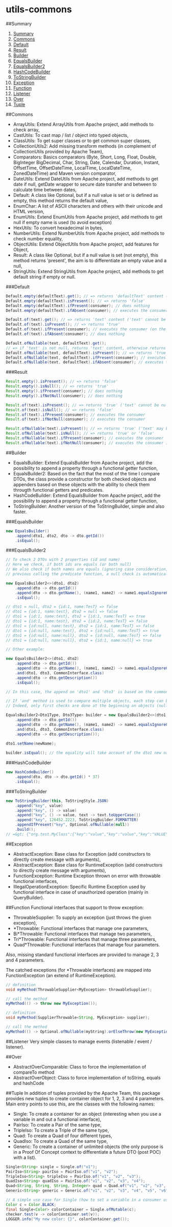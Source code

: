 # utils-commons

##Summary

1. [Summary](#summary)
2. [Commons](#commons)
  1. [Default](#default)
  2. [Result](#result)
3. [Builder](#builder)
  1. [EqualsBuilder](#equalsbuilder)
  2. [EqualsBuilder2](#equalsbuilder2)
  3. [HashCodeBuilder](#hashcodebuilder)
  4. [ToStringBuilder](#tostringbuilder)
4. [Exception](#exception)
5. [Function](#function)
6. [Listener](#listener)
7. [Over](#over)
8. [Tuple](#tuple)

##Commons
- ArrayUtils: Extend ArrayUtils from Apache project, add methods to check array,
- CastUtils: To cast map / list / object into typed objects,
- ClassUtils: To get super classes or to get common super classes,
- CollectionUtils2: Add missing transform methods (in complement of CollectionUtils provided by Apache Team),
- Comparators: Basics comparators (Byte, Short, Long, Float, Double, BigInteger BigDecimal, Char, String, Date, Calendar, Duration, Instant, OffsetTime, OffsetDateTime, LocalTime, LocalDateTime, ZonedDateTime) and Maven version comparator,
- DateUtils: Extend DateUtils from Apache project, add methods to get date if null, getDate wrapper to secure date transfer and between to calculate time between dates,
- Default: A class like Optional, but if a null value is set or is defined as empty, this method returns the default value,
- EnumChar: A list of ASCII characters and others with their unicode and HTML version,
- EnumUtils: Extend EnumUtils from Apache project, add methods to get null if empty name is used (to avoid exception)
- HexUtils: To convert hexadecimal in bytes,
- NumberUtils: Extend NumberUtils from Apache project, add methods to check number equality,
- ObjectUtils: Extend ObjectUtils from Apache project, add features for Object,
- Result: A class like Optional, but if a null value is set (not empty), this method returns 'present', the aim is to differentiate an empty value and a null,
- StringUtils: Extend StringUtils from Apache project, add methods to get default string if empty or null.

###Default

```java
Default.empty(defaultText).get(); // => returns 'defaultText' content ('defaultText' cannot be null)
Default.empty(defaultText).isPresent(); // => returns 'false'
Default.empty(defaultText).ifPresent(consumer); // does nothing
Default.empty(defaultText).ifAbsent(consumer); // executes the consumer (on the default value)

Default.of(text).get(); // => returns 'text' content ('text' cannot be null)
Default.of(text).isPresent(); // => returns 'true'
Default.of(text).ifPresent(consumer); // executes the consumer (on the value)
Default.of(text).ifAbsent(consumer); // does nothing

Default.ofNullable(text, defaultText).get();
// => if 'text' is not null, returns 'text' content, otherwise returns 'defaultText' content ('text' may be null, 'defaultText' cannot be null)
Default.ofNullable(text, defaultText).isPresent(); // => returns 'true' or 'false'
Default.ofNullable(text, defaultText).ifPresent(consumer); // executes the consumer if 'text' is not null (on the value)
Default.ofNullable(text, defaultText).ifAbsent(consumer); // executes the consumer if 'text' is null (on the default value)
```

###Result

```java
Result.empty().isPresent(); // => returns 'false'
Result.empty().isNull(); // => returns 'true'
Result.empty().ifPresent(consumer); // does nothing
Result.empty().ifNotNull(consumer); // does nothing

Result.of(text).isPresent(); // => returns 'true' ('text' cannot be null)
Result.of(text).isNull(); // => returns 'false'
Result.of(text).ifPresent(consumer); // executes the consumer
Result.of(text).ifNotNull(consumer); // executes the consumer

Result.ofNullable(text).isPresent(); // => returns 'true' ('text' may be null)
Result.ofNullable(text).isNull(); // => returns 'true' or 'false'
Result.ofNullable(text).ifPresent(consumer); // executes the consumer
Result.ofNullable(text).ifNotNull(consumer); // executes the consumer if 'text' is not null
```

##Builder
- EqualsBuilder: Extend EqualsBuilder from Apache project, add the possibility to append a property through a functional getter function,
- EqualsBuilder2: Based on the fact that the most of the time I compare DTOs, the class provide a constructor for both checked objects and appenders based on these objects with the ability to check them througth functional getters and predicates.
- HashCodeBuilder: Extend EqualsBuilder from Apache project, add the possibility to append a property through a functional getter function,
- ToStringBuilder: Another version of the ToStringBuilder, simple and also faster.

###EqualsBuilder

```java
new EqualsBuilder()
	.append(dto1, dto2, dto -> dto.getId())
	.isEqual();
```

###EqualsBuilder2

```java
// To check 2 DTOs with 2 properties (id and name)
// Here we check, if both ids are equals (or both null)
// We also check if both names are equals (ignoring case consideration),
// previous calling the predicate function, a null check is automatically performed to avoid NullPointerException

new EqualsBuilder2<>(dto1, dto2)
	.append(dto -> dto.getId())
	.append(dto -> dto.getName(), (name1, name2) -> name1.equalsIgnoreCase(name2))
	.isEqual();

// dto1 = null, dto2 = {id:1, name:TesT} => false
// dto1 = {id:1, name:test}, dto2 = null => false
// dto1 = {id:1, name:test}, dto2 = {id:1, name:TesT} => true
// dto1 = {id:1, name:test}, dto2 = {id:2, name:TesT} => false
// dto1 = {id:null, name:test}, dto2 = {id:1, name:TesT} => false
// dto1 = {id:null, name:test}, dto2 = {id:null, name:TesT} => true
// dto1 = {id:null, name:null}, dto2 = {id:null, name:TesT} => false
// dto1 = {id:null, name:null}, dto2 = {id:1, name:null} => true

// Other example:

new EqualsBuilder2<>(dto1, dto2)
	.append(dto -> dto.getId())
	.append(dto -> dto.getName(), (name1, name2) -> name1.equalsIgnoreCase(name2))
	.and(dto1, dto3, CommonInterface.class)
	.append(dto -> dto.getDescription())
	.isEqual();

// In this case, the append on 'dto1' and 'dto3' is based on the common method defined in 'CommonInterface'

// If 'and' method is used to compare multiple objects, each step can be saved, the 'equals' is performed at the end.
// Indeed, only first checks are done at the beginning on objects (null, instance equals, comparable class), all appended checks are done on 'isEqual' call.

EqualsBuilder2<Dto1Type, Dto3Type> builder = new EqualsBuilder2<>(dto1, dto2)
	.append(dto -> dto.getId())
	.append(dto -> dto.getName(), (name1, name2) -> name1.equalsIgnoreCase(name2))
	.and(dto1, dto3, CommonInterface.class)
	.append(dto -> dto.getDescription());
	
dto1.setName(newName);

builder.isEqual(); // the equality will take account of the dto1 new name.
```

###HashCodeBuilder

```java
new HashCodeBuilder()
	.append(dto, dto -> dto.getId() * 37)
	.isEqual();
```

###ToStringBuilder

```java
new ToStringBuilder(this, ToStringStyle.JSON)
	.append("key", value)
	.append("key", () -> value)
	.append("key", () -> value, text -> text.toUpperCase())
	.append("key", 126452.2223, ToStringBuilder.FORMATTER)
	.appendIfPresent("key", Optional.ofNullable(null))
	.build();
// =&gt; {"org.test.MyClass":{"key":"value","key":"value","key":"VALUE","key":"126 452.222"}}
```

##Exception
- AbstractException: Base class for Exception (add constructors to directly create message with arguments),
- AbstractException: Base class for RuntimeException (add constructors to directly create message with arguments),
- FunctionException: Runtime Exception thrown on error with throwable functional interfaces,
- IllegalOperationException: Specific Runtime Exception used by functional interface in case of unauthorized operation (mainly in QueryBuilder).

##Function
Functional interfaces that support to throw exception:
- ThrowableSupplier: To supply an exception (just throws the given exception),
- *Throwable: Functional interfaces that manage one parameters,
- Bi*Throwable: Functional interfaces that manage two parameters,
- Tri*Throwable: Functional interfaces that manage three parameters,
- Quad*Throwable: Functional interfaces that manage four parameters.

Also, missing standard functional interfaces are provided to manage 2, 3 and 4 parameters.

The catched exceptions (for *Throwable interfaces) are mapped into FunctionException (an extend of RuntimeException).

```java
// definition
void myMethod(ThrowableSupplier<MyException> throwableSupplier);

// call the method
myMethod(() -> throw new MyException());

// definition
void myMethod(SupplierThrowable<String, MyException> supplier);

// call the method
myMethod(() -> Optional.ofNullable(myString).orElseThrow(new MyException("myString cannot be null")));
```

##Listener
Very simple classes to manage events (listenable / event / listener).

##Over
- AbstractOverComparable: Class to force the implementation of compareTo method
- AbstractOverObject: Class to force implementation of toString, equals and hashCode 

##Tuple
In addition of tuples provided by the Apache Team, this package provides new tuples to create container object for 1, 2, 3 and 4 parameters.
Main entry points to use this, are the classes with the following names:
- Single: To create a container for an object (interesting when you use a variable in and out a functional interface),
- PairIso: To create a Pair of the same type,
- TripleIso: To create a Triple of the same type,
- Quad: To create a Quad of four different types,
- QuadIso: To create a Quad of the same type,
- Generic: To create a container of unlimited objects (the only purpose is in a Proof Of Concept context to differentiate a future DTO (post POC) with a list).

```java
Single<String> single = Single.of("v1");
PairIso<String> pairIso = PairIso.of("v1", "v2");
TripleIso<String> tripleIso = PairIso.of("v1", "v2", "v3");
QuadIso<String> quadIso = PairIso.of("v1", "v2", "v3", "v4");
Quad<String, String, String, Integer> quad = Quad.of("v1", "v2", "v3", 12);
Generic<String> generic = Generic.of("v1", "v2", "v3", "v4", "v5", "v6", "v7"); // ...

// A simple use case for Single (how to set a variable in a consumer usable after)
Color c = Color.BLACK;
final Single<Color> colorContainer = Single.ofMutable(c);
checker.test(v -> colorContainer.set(v));
LOGGER.info("My new color: {}", colorContainer.get());
```
